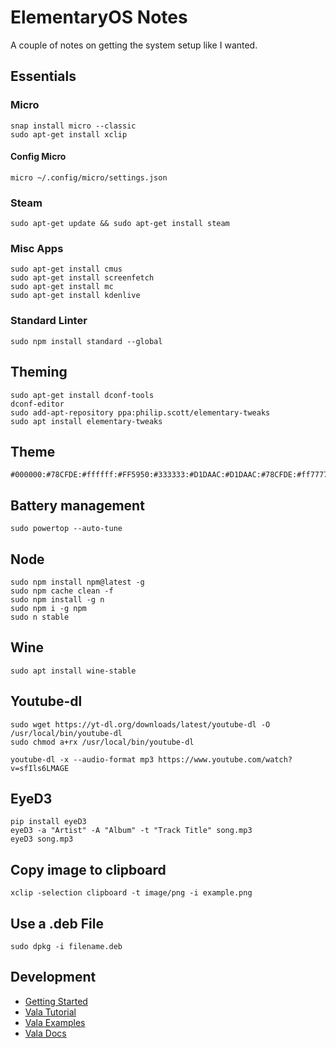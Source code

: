 # ElementaryOS Notes

A couple of notes on getting the system setup like I wanted.

## Essentials

### Micro

```
snap install micro --classic
sudo apt-get install xclip
```

#### Config Micro

```
micro ~/.config/micro/settings.json
```

### Steam

 ```
 sudo apt-get update && sudo apt-get install steam
 ```

### Misc Apps

```
sudo apt-get install cmus
sudo apt-get install screenfetch
sudo apt-get install mc
sudo apt-get install kdenlive
```

### Standard Linter

```
sudo npm install standard --global
```

## Theming

```
sudo apt-get install dconf-tools
dconf-editor
sudo add-apt-repository ppa:philip.scott/elementary-tweaks
sudo apt install elementary-tweaks
```

## Theme

```
#000000:#78CFDE:#ffffff:#FF5950:#333333:#D1DAAC:#D1DAAC:#78CFDE:#ff7777:#ffbda1:#FA815B:#FA815B:#D1DAAC:#e6d3b2:#a4dbcc:#ffffff
```

## Battery management

```
sudo powertop --auto-tune
```

## Node

```
sudo npm install npm@latest -g
sudo npm cache clean -f
sudo npm install -g n
sudo npm i -g npm
sudo n stable
```

## Wine

```
sudo apt install wine-stable
```

## Youtube-dl

```
sudo wget https://yt-dl.org/downloads/latest/youtube-dl -O /usr/local/bin/youtube-dl
sudo chmod a+rx /usr/local/bin/youtube-dl

youtube-dl -x --audio-format mp3 https://www.youtube.com/watch?v=sfIls6LMAGE
```

## EyeD3

```
pip install eyeD3
eyeD3 -a "Artist" -A "Album" -t "Track Title" song.mp3
eyeD3 song.mp3
```

## Copy image to clipboard

```
xclip -selection clipboard -t image/png -i example.png
```

## Use a .deb File

```
sudo dpkg -i filename.deb
```

## Development

- [Getting Started](https://elementary.io/docs/code/getting-started#gtk-application)
- [Vala Tutorial](https://wiki.gnome.org/Projects/Vala/Tutorial)
- [Vala Examples](https://wiki.gnome.org/Projects/Vala/Examples)
- [Vala Docs](https://valadoc.org/gtk+-3.0/Gtk.Application)
